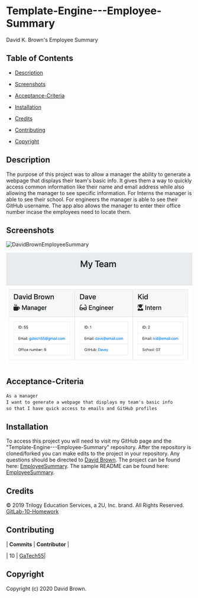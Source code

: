 # Template-Engine---Employee-Summary

David K. Brown's Employee Summary

## Table of Contents

- [Description](#description)

- [Screenshots](#screenshots)

- [Acceptance-Criteria](#Acceptance-Criteria)

- [Installation](#installation)

- [Credits](#credits)

- [Contributing](#contributing)

- [Copyright](#copyright)

## Description

The purpose of this project was to allow a manager the ability to generate a webpage that displays their team's basic info. It gives them a way to quickly access common information like their name and email address while also allowing the manager to see specific information. For Interns the manager is able to see their school. For engineers the manager is able to see their GitHub username. The app also allows the manager to enter their office number incase the employees need to locate them.

## Screenshots

![DavidBrownEmployeeSummary](./Develop/assets/DavidBrownEmployeeSummary.gif)

![EmployeeSummaryImage](./Develop/assets/EmployeeSummaryHTML.png)

## Acceptance-Criteria

```md
As a manager
I want to generate a webpage that displays my team's basic info
so that I have quick access to emails and GitHub profiles
```

## Installation

To access this project you will need to visit my GitHub page and the "Template-Engine---Employee-Summary" repository. After the repository is cloned/forked you can make edits to the project in your repository. Any questions should be directed to [David Brown](mailto:gatech55@gmail.com). The project can be found here: [EmployeeSummary](https://github.com/GaTech55/Template-Engine---Employee-Summary). The sample README can be found here: [EmployeeSummary](https://github.com/GaTech55/Template-Engine---Employee-Summary/blob/main/Develop/output/team.html).

## Credits

© 2019 Trilogy Education Services, a 2U, Inc. brand. All Rights Reserved.
[GitLab-10-Homework](https://gt.bootcampcontent.com/GT-Coding-Boot-Camp/gt-inc-fsf-pt-08-2020-u-c/tree/master/10-OOP/02-Homework)

## Contributing

| **Commits** | **Contributor** |

| 10 | [GaTech55](https://github.com/GaTech55)|

## Copyright

Copyright (c) 2020 David Brown.
